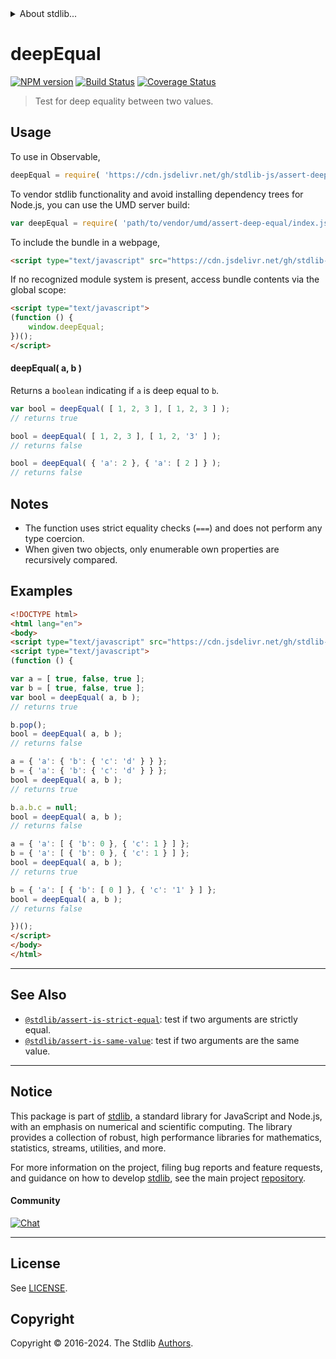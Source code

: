 <!--

@license Apache-2.0

Copyright (c) 2018 The Stdlib Authors.

Licensed under the Apache License, Version 2.0 (the "License");
you may not use this file except in compliance with the License.
You may obtain a copy of the License at

   http://www.apache.org/licenses/LICENSE-2.0

Unless required by applicable law or agreed to in writing, software
distributed under the License is distributed on an "AS IS" BASIS,
WITHOUT WARRANTIES OR CONDITIONS OF ANY KIND, either express or implied.
See the License for the specific language governing permissions and
limitations under the License.

-->


<details>
  <summary>
    About stdlib...
  </summary>
  <p>We believe in a future in which the web is a preferred environment for numerical computation. To help realize this future, we've built stdlib. stdlib is a standard library, with an emphasis on numerical and scientific computation, written in JavaScript (and C) for execution in browsers and in Node.js.</p>
  <p>The library is fully decomposable, being architected in such a way that you can swap out and mix and match APIs and functionality to cater to your exact preferences and use cases.</p>
  <p>When you use stdlib, you can be absolutely certain that you are using the most thorough, rigorous, well-written, studied, documented, tested, measured, and high-quality code out there.</p>
  <p>To join us in bringing numerical computing to the web, get started by checking us out on <a href="https://github.com/stdlib-js/stdlib">GitHub</a>, and please consider <a href="https://opencollective.com/stdlib">financially supporting stdlib</a>. We greatly appreciate your continued support!</p>
</details>

# deepEqual

[![NPM version][npm-image]][npm-url] [![Build Status][test-image]][test-url] [![Coverage Status][coverage-image]][coverage-url] <!-- [![dependencies][dependencies-image]][dependencies-url] -->

> Test for deep equality between two values.



<section class="usage">

## Usage

To use in Observable,

```javascript
deepEqual = require( 'https://cdn.jsdelivr.net/gh/stdlib-js/assert-deep-equal@v0.2.0-umd/browser.js' )
```

To vendor stdlib functionality and avoid installing dependency trees for Node.js, you can use the UMD server build:

```javascript
var deepEqual = require( 'path/to/vendor/umd/assert-deep-equal/index.js' )
```

To include the bundle in a webpage,

```html
<script type="text/javascript" src="https://cdn.jsdelivr.net/gh/stdlib-js/assert-deep-equal@v0.2.0-umd/browser.js"></script>
```

If no recognized module system is present, access bundle contents via the global scope:

```html
<script type="text/javascript">
(function () {
    window.deepEqual;
})();
</script>
```

#### deepEqual( a, b )

Returns a `boolean` indicating if `a` is deep equal to `b`.

<!-- eslint-disable object-curly-newline, object-curly-spacing -->

```javascript
var bool = deepEqual( [ 1, 2, 3 ], [ 1, 2, 3 ] );
// returns true

bool = deepEqual( [ 1, 2, 3 ], [ 1, 2, '3' ] );
// returns false

bool = deepEqual( { 'a': 2 }, { 'a': [ 2 ] } );
// returns false
```

</section>

<!-- /.usage -->

<section class="notes">

## Notes

-   The function uses strict equality checks (`===`) and does not perform any type coercion.
-   When given two objects, only enumerable own properties are recursively compared.

</section>

<!-- /.notes -->

<section class="examples">

## Examples

<!-- eslint no-undef: "error", object-curly-newline: "off", object-curly-spacing: "off" -->

```html
<!DOCTYPE html>
<html lang="en">
<body>
<script type="text/javascript" src="https://cdn.jsdelivr.net/gh/stdlib-js/assert-deep-equal@v0.2.0-umd/browser.js"></script>
<script type="text/javascript">
(function () {

var a = [ true, false, true ];
var b = [ true, false, true ];
var bool = deepEqual( a, b );
// returns true

b.pop();
bool = deepEqual( a, b );
// returns false

a = { 'a': { 'b': { 'c': 'd' } } };
b = { 'a': { 'b': { 'c': 'd' } } };
bool = deepEqual( a, b );
// returns true

b.a.b.c = null;
bool = deepEqual( a, b );
// returns false

a = { 'a': [ { 'b': 0 }, { 'c': 1 } ] };
b = { 'a': [ { 'b': 0 }, { 'c': 1 } ] };
bool = deepEqual( a, b );
// returns true

b = { 'a': [ { 'b': [ 0 ] }, { 'c': '1' } ] };
bool = deepEqual( a, b );
// returns false

})();
</script>
</body>
</html>
```

</section>

<!-- /.examples -->

<!-- Section for related `stdlib` packages. Do not manually edit this section, as it is automatically populated. -->

<section class="related">

* * *

## See Also

-   <span class="package-name">[`@stdlib/assert-is-strict-equal`][@stdlib/assert/is-strict-equal]</span><span class="delimiter">: </span><span class="description">test if two arguments are strictly equal.</span>
-   <span class="package-name">[`@stdlib/assert-is-same-value`][@stdlib/assert/is-same-value]</span><span class="delimiter">: </span><span class="description">test if two arguments are the same value.</span>

</section>

<!-- /.related -->

<!-- Section for all links. Make sure to keep an empty line after the `section` element and another before the `/section` close. -->


<section class="main-repo" >

* * *

## Notice

This package is part of [stdlib][stdlib], a standard library for JavaScript and Node.js, with an emphasis on numerical and scientific computing. The library provides a collection of robust, high performance libraries for mathematics, statistics, streams, utilities, and more.

For more information on the project, filing bug reports and feature requests, and guidance on how to develop [stdlib][stdlib], see the main project [repository][stdlib].

#### Community

[![Chat][chat-image]][chat-url]

---

## License

See [LICENSE][stdlib-license].


## Copyright

Copyright &copy; 2016-2024. The Stdlib [Authors][stdlib-authors].

</section>

<!-- /.stdlib -->

<!-- Section for all links. Make sure to keep an empty line after the `section` element and another before the `/section` close. -->

<section class="links">

[npm-image]: http://img.shields.io/npm/v/@stdlib/assert-deep-equal.svg
[npm-url]: https://npmjs.org/package/@stdlib/assert-deep-equal

[test-image]: https://github.com/stdlib-js/assert-deep-equal/actions/workflows/test.yml/badge.svg?branch=v0.2.0
[test-url]: https://github.com/stdlib-js/assert-deep-equal/actions/workflows/test.yml?query=branch:v0.2.0

[coverage-image]: https://img.shields.io/codecov/c/github/stdlib-js/assert-deep-equal/main.svg
[coverage-url]: https://codecov.io/github/stdlib-js/assert-deep-equal?branch=main

<!--

[dependencies-image]: https://img.shields.io/david/stdlib-js/assert-deep-equal.svg
[dependencies-url]: https://david-dm.org/stdlib-js/assert-deep-equal/main

-->

[chat-image]: https://img.shields.io/gitter/room/stdlib-js/stdlib.svg
[chat-url]: https://app.gitter.im/#/room/#stdlib-js_stdlib:gitter.im

[stdlib]: https://github.com/stdlib-js/stdlib

[stdlib-authors]: https://github.com/stdlib-js/stdlib/graphs/contributors

[umd]: https://github.com/umdjs/umd
[es-module]: https://developer.mozilla.org/en-US/docs/Web/JavaScript/Guide/Modules

[deno-url]: https://github.com/stdlib-js/assert-deep-equal/tree/deno
[deno-readme]: https://github.com/stdlib-js/assert-deep-equal/blob/deno/README.md
[umd-url]: https://github.com/stdlib-js/assert-deep-equal/tree/umd
[umd-readme]: https://github.com/stdlib-js/assert-deep-equal/blob/umd/README.md
[esm-url]: https://github.com/stdlib-js/assert-deep-equal/tree/esm
[esm-readme]: https://github.com/stdlib-js/assert-deep-equal/blob/esm/README.md
[branches-url]: https://github.com/stdlib-js/assert-deep-equal/blob/main/branches.md

[stdlib-license]: https://raw.githubusercontent.com/stdlib-js/assert-deep-equal/main/LICENSE

<!-- <related-links> -->

[@stdlib/assert/is-strict-equal]: https://github.com/stdlib-js/assert-is-strict-equal/tree/umd

[@stdlib/assert/is-same-value]: https://github.com/stdlib-js/assert-is-same-value/tree/umd

<!-- </related-links> -->

</section>

<!-- /.links -->
